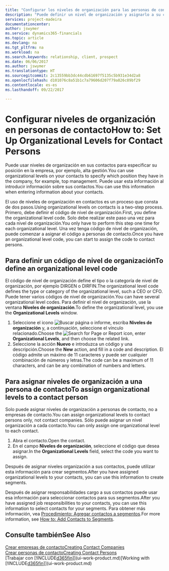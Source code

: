 ```yaml
---
title: "Configurar los niveles de organización para las personas de contacto | Documentos de Microsoft"
description: "Puede definir un nivel de organización y asignarlo a su contacto para indicar la posición que tiene en su empresa, por ejemplo alta gestión."
services: project-madeira
documentationcenter: 
author: jswymer
ms.service: dynamics365-financials
ms.topic: article
ms.devlang: na
ms.tgt_pltfrm: na
ms.workload: na
ms.search.keywords: relationship, client, prospect
ms.date: 06/06/2017
ms.author: jswymer
ms.translationtype: HT
ms.sourcegitcommit: 2c13559bb3dc44cdb61697f5135c5b931e34d2a8
ms.openlocfilehash: d101076c8a51b1c7a79606d207f79a826c89bf29
ms.contentlocale: es-es
ms.lasthandoff: 09/22/2017

---
```

# <a name="how-to-set-up-organizational-levels-for-contact-persons"></a><span data-ttu-id="6001e-103">Configurar niveles de organización en personas de contacto</span><span class="sxs-lookup"><span data-stu-id="6001e-103">How to: Set Up Organizational Levels for Contact Persons</span></span>
<span data-ttu-id="6001e-104">Puede usar niveles de organización en sus contactos para especificar su posición en la empresa, por ejemplo, alta gestión.</span><span class="sxs-lookup"><span data-stu-id="6001e-104">You can use organizational levels on your contacts to specify which position they have in the company, for example, top management.</span></span> <span data-ttu-id="6001e-105">Puede usar esta información al introducir información sobre sus contactos.</span><span class="sxs-lookup"><span data-stu-id="6001e-105">You can use this information when entering information about your contacts.</span></span>

<span data-ttu-id="6001e-106">El uso de niveles de organización en contactos es un proceso que consta de dos pasos.</span><span class="sxs-lookup"><span data-stu-id="6001e-106">Using organizational levels on contacts is a two-step process.</span></span> <span data-ttu-id="6001e-107">Primero, debe definir el código de nivel de organización.</span><span class="sxs-lookup"><span data-stu-id="6001e-107">First, you define the organizational level code.</span></span> <span data-ttu-id="6001e-108">Solo debe realizar este paso una vez para cada nivel de organización.</span><span class="sxs-lookup"><span data-stu-id="6001e-108">You only have to perform this step one time for each organizational level.</span></span> <span data-ttu-id="6001e-109">Una vez tenga código de nivel de organización, puede comenzar a asignar el código a personas de contacto.</span><span class="sxs-lookup"><span data-stu-id="6001e-109">Once you have an organizational level code, you can start to assign the code to contact persons.</span></span>

## <a name="to-define-an-organizational-level-code"></a><span data-ttu-id="6001e-110">Para definir un código de nivel de organización</span><span class="sxs-lookup"><span data-stu-id="6001e-110">To define an organizational level code</span></span>
<span data-ttu-id="6001e-111">El código de nivel de organización define el tipo o la categoría de nivel de organización, por ejemplo DIRGEN o DIRFIN.</span><span class="sxs-lookup"><span data-stu-id="6001e-111">The organizational level code defines the type or category of the organizational level, such a CEO  or CFO.</span></span> <span data-ttu-id="6001e-112">Puede tener varios códigos de nivel de organización.</span><span class="sxs-lookup"><span data-stu-id="6001e-112">You can have several organizational level codes.</span></span> <span data-ttu-id="6001e-113">Para definir el nivel de organización, use la ventana **Niveles de organización**.</span><span class="sxs-lookup"><span data-stu-id="6001e-113">To define the organizational level, you use the **Organizational Levels** window.</span></span>

1. <span data-ttu-id="6001e-114">Seleccione el icono ![Buscar página o informe](media/ui-search/search_small.png "icono Buscar página o informe"), escriba **Niveles de organización** y, a continuación, seleccione el vínculo relacionado.</span><span class="sxs-lookup"><span data-stu-id="6001e-114">Choose the ![Search for Page or Report](media/ui-search/search_small.png "Search for Page or Report icon") icon, enter **Organizational Levels**, and then choose the related link.</span></span>
2. <span data-ttu-id="6001e-115">Seleccione la acción **Nuevo** e introduzca un código y una descripción.</span><span class="sxs-lookup"><span data-stu-id="6001e-115">Choose the **New** action, and fill in a code and description.</span></span> <span data-ttu-id="6001e-116">El código admite un máximo de 11 caracteres y puede ser cualquier combinación de números y letras.</span><span class="sxs-lookup"><span data-stu-id="6001e-116">The code can be a maximum of 11 characters, and can be any combination of numbers and letters.</span></span>

## <a name="to-assign-organizational-levels-to-a-contact-person"></a><span data-ttu-id="6001e-117">Para asignar niveles de organización a una persona de contacto</span><span class="sxs-lookup"><span data-stu-id="6001e-117">To assign organizational levels to a contact person</span></span>
<span data-ttu-id="6001e-118">Solo puede asignar niveles de organización a personas de contacto, no a empresas de contacto.</span><span class="sxs-lookup"><span data-stu-id="6001e-118">You can assign organizational levels to contact persons only, not contact companies.</span></span> <span data-ttu-id="6001e-119">Sólo puede asignar un nivel organización a cada contacto.</span><span class="sxs-lookup"><span data-stu-id="6001e-119">You can only assign one organizational level to each contact.</span></span>

1. <span data-ttu-id="6001e-120">Abra el contacto.</span><span class="sxs-lookup"><span data-stu-id="6001e-120">Open the contact.</span></span>
2. <span data-ttu-id="6001e-121">En el campo **Niveles de organización**, seleccione el código que desea asignar.</span><span class="sxs-lookup"><span data-stu-id="6001e-121">In the **Organizational Levels** field, select the code you want to assign.</span></span>

<span data-ttu-id="6001e-122">Después de asignar niveles organización a sus contactos, puede utilizar esta información para crear segmentos.</span><span class="sxs-lookup"><span data-stu-id="6001e-122">After you have assigned organizational levels to your contacts, you can use this information to create segments.</span></span>

<span data-ttu-id="6001e-123">Después de asignar responsabilidades cargo a sus contactos puede usar esa información para seleccionar contactos para sus segmentos.</span><span class="sxs-lookup"><span data-stu-id="6001e-123">After you have assigned job responsibilities to your contacts, you can use this information to select contacts for your segments.</span></span> <span data-ttu-id="6001e-124">Para obtener más información, vea [Procedimiento: Agregar contactos a segmentos](marketing-add-contact-segment.md).</span><span class="sxs-lookup"><span data-stu-id="6001e-124">For more information, see [How to: Add Contacts to Segments](marketing-add-contact-segment.md).</span></span>

## <a name="see-also"></a><span data-ttu-id="6001e-125">Consulte también</span><span class="sxs-lookup"><span data-stu-id="6001e-125">See Also</span></span>
[<span data-ttu-id="6001e-126">Crear empresas de contacto</span><span class="sxs-lookup"><span data-stu-id="6001e-126">Creating Contact Companies</span></span>](marketing-create-contact-companies.md)  
[<span data-ttu-id="6001e-127">Crear personas de contacto</span><span class="sxs-lookup"><span data-stu-id="6001e-127">Creating Contact Persons</span></span>](marketing-create-contact-persons.md)  
<span data-ttu-id="6001e-128">[Trabajar con [!INCLUDE[d365fin](includes/d365fin_md.md)]](ui-work-product.md)</span><span class="sxs-lookup"><span data-stu-id="6001e-128">[Working with [!INCLUDE[d365fin](includes/d365fin_md.md)]](ui-work-product.md)</span></span>  

